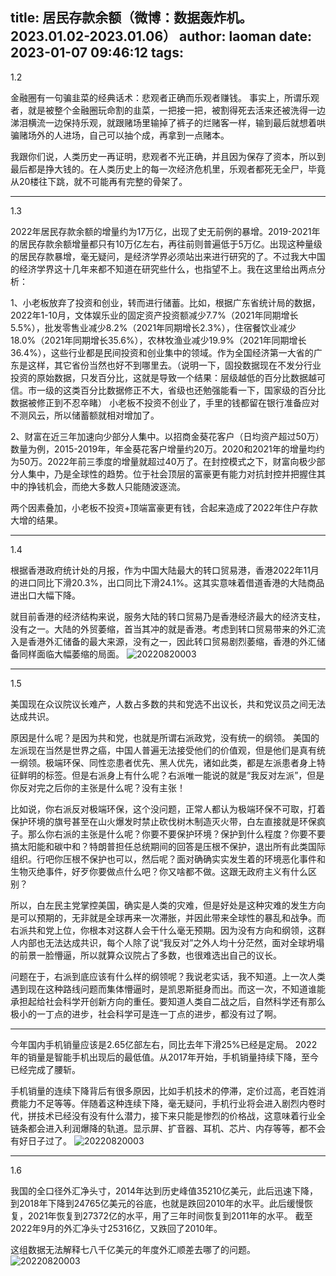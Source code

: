 title: 居民存款余额（微博：数据轰炸机。2023.01.02-2023.01.06）
author: laoman
date: 2023-01-07 09:46:12
tags:
---
1.2

金融圈有一句骗韭菜的经典话术：悲观者正确而乐观者赚钱。<!--more-->
事实上，所谓乐观者，就是被整个金融圈玩命割的韭菜，一把接一把，被割得死去活来还被洗得一边涕泪横流一边保持乐观，就跟赌场里输掉了裤子的烂赌客一样，输到最后就想着哄骗赌场外的人进场，自己可以抽个成，再拿到一点赌本。

我跟你们说，人类历史一再证明，悲观者不光正确，并且因为保存了资本，所以到最后都是挣大钱的。在人类历史上的每一次经济危机里，乐观者都死无全尸，毕竟从20楼往下跳，就不可能再有完整的骨架了。
- - -
1.3

2022年居民存款余额的增量约为17万亿，出现了史无前例的暴增。2019-2021年的居民存款余额增量都只有10万亿左右，再往前则普遍低于5万亿。出现这种量级的居民存款暴增，毫无疑问，是经济学界必须站出来进行研究的了。不过我大中国的经济学界这十几年来都不知道在研究些什么，也指望不上。我在这里给出两点分析：

1、小老板放弃了投资和创业，转而进行储蓄。比如，根据广东省统计局的数据，2022年1-10月，文体娱乐业的固定资产投资额减少7.7%（2021年同期增长5.5%），批发零售业减少8.2%（2021年同期增长2.3%），住宿餐饮业减少18.0%（2021年同期增长35.6%），农林牧渔业减少19.9%（2021年同期增长36.4%），这些行业都是民间投资和创业集中的领域。作为全国经济第一大省的广东是这样，其它省份当然也好不到哪里去。（说明一下，固投数据现在不发分行业投资的原始数据，只发百分比，这就是导致一个结果：层级越低的百分比数据越可信。市一级的这类百分比数据修正不大，省级也还勉强能看一下，国家级的百分比数据被修正到不忍卒睹）
小老板不投资不创业了，手里的钱都留在银行准备应对不测风云，所以储蓄额就相对增加了。

2、财富在近三年加速向少部分人集中。以招商金葵花客户（日均资产超过50万）数量为例，2015-2019年，年金葵花客户增量约20万。2020和2021年的增量均约为50万。2022年前三季度的增量就超过40万了。在封控模式之下，财富向极少部分人集中，乃是全球性的趋势。位于社会顶层的富豪更有能力对抗封控并把握住其中的挣钱机会，而绝大多数人只能随波逐流。

两个因素叠加，小老板不投资+顶端富豪更有钱，合起来造成了2022年住户存款大增的结果。
- - -
1.4

根据香港政府统计处的月报，作为中国大陆最大的转口贸易港，香港2022年11月的进口同比下滑20.3%，出口同比下滑24.1%。这其实意味着借道香港的大陆商品进出口大幅下降。

就目前香港的经济结构来说，服务大陆的转口贸易乃是香港经济最大的经济支柱，没有之一。大陆的外贸萎缩，首当其冲的就是香港。考虑到转口贸易带来的外汇流入是香港外汇储备的最大来源，没有之一，因此转口贸易剧烈萎缩，香港的外汇储备同样面临大幅萎缩的局面。
![20220820003](/images/20230107001.jpg)
- - -
1.5

美国现在众议院议长难产，人数占多数的共和党选不出议长，共和党议员之间无法达成共识。

原因是什么呢？是因为共和党，也就是所谓右派政党，没有统一的纲领。
美国的左派现在当然是世界之癌，中国人普遍无法接受他们的价值观，但是他们是真有统一纲领。极端环保、同性恋患者优先、黑人优先，诸如此类，都是左派患者身上特征鲜明的标签。但是右派身上有什么呢？右派唯一能说的就是“我反对左派”，但是你反对完之后你的主张是什么呢？没有主张！

比如说，你右派反对极端环保，这个没问题，正常人都认为极端环保不可取，打着保护环境的旗号甚至在山火爆发时禁止砍伐树木制造灭火带，白左直接就是环保疯子。那么你右派的主张是什么呢？你要不要保护环境？保护到什么程度？你要不要搞太阳能和碳中和？特朗普担任总统期间的回答是压根不保护，退出所有此类国际组织。行吧你压根不保护也可以，然后呢？面对确确实实发生着的环境恶化事件和生物灭绝事件，好歹你要做点什么吧？你又啥都不做。这跟无政府主义有什么区别？

所以，白左民主党掌控美国，确实是人类的灾难，但是好处是这种灾难的发生方向是可以预期的，无非就是全球再来一次滞胀，并因此带来全球性的暴乱和战争。而右派共和党上位，你根本对这群人会干什么毫无预期。因为没有方向和纲领，这群人内部也无法达成共识，每个人除了说“我反对”之外人均十分茫然，面对全球坍塌的前景一脸懵逼，所以就算众议院占了多数，也很难选出自己的议长。

问题在于，右派到底应该有什么样的纲领呢？我说老实话，我不知道。上一次人类遇到现在这种路线问题而集体懵逼时，是凯恩斯挺身而出。而这一次，不知道谁能承担起给社会科学开创新方向的重任。要知道人类自二战之后，自然科学还有那么极小的一丁点的进步，社会科学可是连一丁点的进步，都没有过了啊。
- - -
今年国内手机销量应该是2.65亿部左右，同比去年下滑25%已经是定局。
2022年的销量是智能手机出现后的最低值。从2017年开始，手机销量持续下降，至今已经完成了腰斩。

手机销量的连续下降背后有很多原因，比如手机技术的停滞，定价过高，老百姓消费能力不足等等。伴随着这种连续下降，毫无疑问，手机行业将会进入剧烈内卷时代，拼技术已经没有没有什么潜力，接下来只能是惨烈的价格战，这意味着行业全链条都会进入利润爆降的轨道。显示屏、扩音器、耳机、芯片、内存等等，都不会有好日子过了。
![20220820003](/images/20230107002.jpg)
- - -
1.6

我国的全口径外汇净头寸，2014年达到历史峰值35210亿美元，此后迅速下降，到2018年下降到24765亿美元的谷底，也就是跌回2010年的水平。此后缓慢恢复，2021年恢复到27372亿的水平，用了三年时间恢复到2011年的水平。
截至2022年9月的外汇净头寸25316亿，又跌回了2010年。

这组数据无法解释七八千亿美元的年度外汇顺差去哪了的问题。
![20220820003](/images/20230107003.jpg)